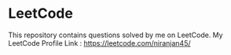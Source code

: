 # LeetCode
This repository contains questions solved by me on LeetCode.
My LeetCode Profile Link :  https://leetcode.com/niranjan45/
